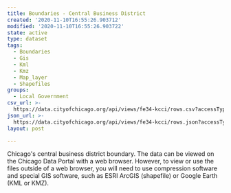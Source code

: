 ```yaml
---
title: Boundaries - Central Business District
created: '2020-11-10T16:55:26.903712'
modified: '2020-11-10T16:55:26.903722'
state: active
type: dataset
tags:
  - Boundaries
  - Gis
  - Kml
  - Kmz
  - Map_layer
  - Shapefiles
groups:
  - Local Government
csv_url: >-
  https://data.cityofchicago.org/api/views/fe34-kcci/rows.csv?accessType=DOWNLOAD
json_url: >-
  https://data.cityofchicago.org/api/views/fe34-kcci/rows.json?accessType=DOWNLOAD
layout: post

---
```

Chicago's central business district boundary.  The data can be viewed on the Chicago Data Portal with a web browser. However, to view or use the files outside of a web browser, you will need to use compression software and special GIS software, such as ESRI ArcGIS (shapefile) or Google Earth (KML or KMZ).
